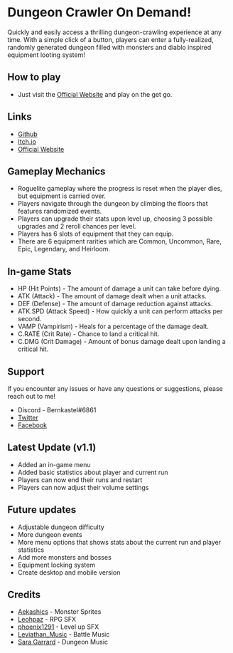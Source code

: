 # Dungeon Crawler On Demand!

Quickly and easily access a thrilling dungeon-crawling experience at any time. With a simple click of a button, players can enter a fully-realized, randomly generated dungeon filled with monsters and diablo inspired equipment looting system!

## How to play

- Just visit the [Official Website](https://dungeoncrawler-od.netlify.app/) and play on the get go.

## Links

- [Github](https://github.com/redpangilinan/dungeon-crawler-rpg-od)
- [Itch.io](https://repulzor.itch.io/dungeon-crawler-od)
- [Official Website](https://dungeoncrawler-od.netlify.app)

## Gameplay Mechanics

- Roguelite gameplay where the progress is reset when the player dies, but equipment is carried over.
- Players navigate through the dungeon by climbing the floors that features randomized events.
- Players can upgrade their stats upon level up, choosing 3 possible upgrades and 2 reroll chances per level.
- Players has 6 slots of equipment that they can equip.
- There are 6 equipment rarities which are Common, Uncommon, Rare, Epic, Legendary, and Heirloom.

## In-game Stats

- HP (Hit Points) - The amount of damage a unit can take before dying.
- ATK (Attack) - The amount of damage dealt when a unit attacks.
- DEF (Defense) - The amount of damage reduction against attacks.
- ATK.SPD (Attack Speed) - How quickly a unit can perform attacks per second.
- VAMP (Vampirism) - Heals for a percentage of the damage dealt.
- C.RATE (Crit Rate) - Chance to land a critical hit.
- C.DMG (Crit Damage) - Amount of bonus damage dealt upon landing a critical hit.

## Support

If you encounter any issues or have any questions or suggestions, please reach out to me!

- Discord - Bernkastel#6861
- [Twitter](https://twitter.com/_rdev7)
- [Facebook](https://www.facebook.com/redpangilinan715)

## Latest Update (v1.1)

- Added an in-game menu
- Added basic statistics about player and current run
- Players can now end their runs and restart
- Players can now adjust their volume settings

## Future updates

- Adjustable dungeon difficulty
- More dungeon events
- More menu options that shows stats about the current run and player statistics
- Add more monsters and bosses
- Equipment locking system
- Create desktop and mobile version

## Credits

- [Aekashics](https://aekashics.itch.io/) - Monster Sprites
- [Leohpaz](https://leohpaz.itch.io/) - RPG SFX
- [phoenix1291](https://phoenix1291.itch.io/sound-effects-pack-2) - Level up SFX
- [Leviathan_Music](https://soundcloud.com/leviathan254) - Battle Music
- [Sara Garrard](https://sonatina.itch.io/letsadventure) - Dungeon Music
